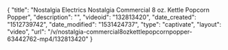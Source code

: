{
    "title": "Nostalgia Electrics Nostalgia Commercial 8 oz. Kettle Popcorn Popper",
    "description": "",
    "videoid": "132813420",
    "date_created": "1512739742",
    "date_modified": "1531424737",
    "type": "captivate",
    "layout": "video",
    "url": "\/v\/nostalgia-commercial8ozkettlepopcornpopper-63442762-mp4\/132813420"
}